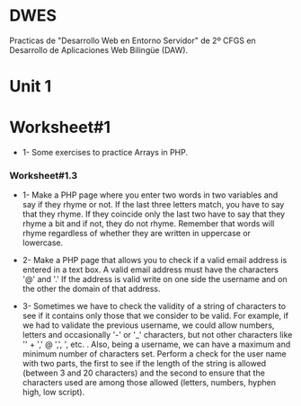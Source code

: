 # DWES
Practicas de "Desarrollo Web en Entorno Servidor" de 2º CFGS en Desarrollo de Aplicaciones Web Bilingüe (DAW).

# Unit 1

# Worksheet#1

- 1- Some exercises to practice Arrays in PHP.

### Worksheet#1.3

- 1- Make a PHP page where you enter two words in two variables and say if they rhyme or not. If the last three letters match, you have to say that they rhyme. If they coincide only the last two have to say that they rhyme a bit and if not, they do not rhyme. Remember that words will rhyme regardless of whether they are written in uppercase or lowercase.

- 2- Make a PHP page that allows you to check if a valid email address is entered in a text box. A valid email address must have the characters '@' and '.' If the address is valid write on one side the username and on the other the domain of that address.

- 3- Sometimes we have to check the validity of a string of characters to see if it contains only those that we consider to be valid. For example, if we had to validate the previous username, we could allow numbers, letters and occasionally '-' or '_' characters, but not other characters like '' + ',' @ ',', ', etc. . Also, being a username, we can have a maximum and minimum number of characters set. Perform a check for the user name with two parts, the first to see if the length of the string is allowed (between 3 and 20 characters) and the second to ensure that the characters used are among those allowed (letters, numbers, hyphen high, low script).

